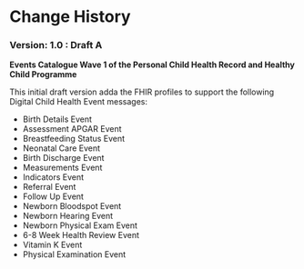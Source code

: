 # Change History #


### Version: 1.0 : Draft A #

**Events Catalogue Wave 1 of the Personal Child Health Record and Healthy Child Programme**

This initial draft version adda the FHIR profiles to support the following Digital Child Health Event messages:

- Birth Details Event
- Assessment APGAR Event
- Breastfeeding Status Event
- Neonatal Care Event
- Birth Discharge Event
- Measurements Event
- Indicators Event
- Referral Event
- Follow Up Event
- Newborn Bloodspot Event
- Newborn Hearing Event
- Newborn Physical Exam Event
- 6-8 Week Health Review Event
- Vitamin K Event
- Physical Examination Event





